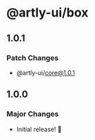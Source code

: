 # @artly-ui/box

## 1.0.1

### Patch Changes

- @artly-ui/core@1.0.1

## 1.0.0

### Major Changes

- Initial release! 🎉
